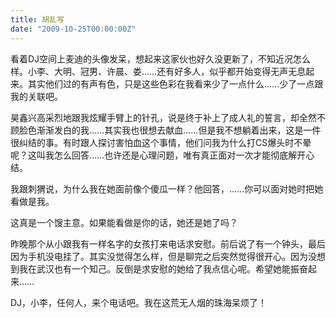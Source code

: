 ```yaml
---
title: 胡乱写
date: "2009-10-25T00:00:00Z"
---
```


看着DJ空间上麦迪的头像发呆，想起来这家伙也好久没更新了，不知近况怎么样。小李、大明、冠男、许晨、娄……还有好多人，似乎都开始变得无声无息起来。其实他们过的有声有色，只是这些色彩在我看来少了一点什么……少了一点跟我的关联吧。 

昊鑫兴高采烈地跟我炫耀手臂上的针孔，说是终于补上了成人礼的誓言，却全然不顾脸色渐渐发白的我……其实我也很想去献血……但是我不想躺着出来，这是一件很纠结的事。有时跟人探讨害怕血这个事情，他们问我为什么打CS爆头时不晕呢？这叫我怎么回答……也许还是心理问题，唯有真正面对一次才能彻底解开心结。 

我跟刺猬说，为什么我在她面前像个傻瓜一样？他回答，……你可以面对她时把她看做是我。 

这真是一个馊主意。如果能看做是你的话，她还是她了吗？ 

昨晚那个从小跟我有一样名字的女孩打来电话求安慰。前后说了有一个钟头，最后因为手机没电挂了。其实没觉得怎么样，但是聊完之后突然觉得很开心。因为没想到我在武汉也有一个知己。反倒是求安慰的她给了我点信心呢。希望她能振奋起来…… 

DJ，小李，任何人，来个电话吧。我在这荒无人烟的珠海呆烦了！